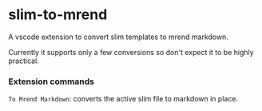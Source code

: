 # slim-to-mrend

A vscode extension to convert slim templates to mrend markdown.

Currently it supports only a few conversions so don't expect it to be highly practical.

### Extension commands

`To Mrend Markdown`: converts the active slim file to markdown in place.
